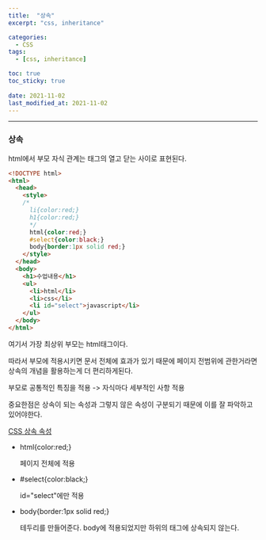 ```yaml
---
title:  "상속"
excerpt: "css, inheritance"

categories:
  - CSS
tags:
  - [css, inheritance]

toc: true
toc_sticky: true
 
date: 2021-11-02 
last_modified_at: 2021-11-02
---  
```


***

### 상속

html에서 부모 자식 관계는 태그의 열고 닫는 사이로 표현된다. 

```html
<!DOCTYPE html>
<html>
  <head>
    <style>
    /*
      li{color:red;}
      h1{color:red;}
      */
      html{color:red;}
      #select{color:black;}
      body{border:1px solid red;}
    </style>
  </head>
  <body>
    <h1>수업내용</h1>
    <ul>
      <li>html</li>
      <li>css</li>
      <li id="select">javascript</li>
    </ul>
  </body>
</html>
```

여기서 가장 최상위 부모는 html태그이다.  

따라서 부모에 적용시키면 문서 전체에 효과가 있기 때문에 페이지 전범위에 관한거라면 상속의 개념을 활용하는게 더 편리하게된다.  

부모로 공통적인 특징을 적용 -> 자식마다 세부적인 사항 적용  

중요한점은 상속이 되는 속성과 그렇지 않은 속성이 구분되기 때문에 이를 잘 파악하고 있어야한다.  

<a href="https://www.w3.org/TR/CSS21/propidx.html">CSS 상속 속성</a><br>

* html{color:red;}

  페이지 전체에 적용  

* \#select{color:black;}

  id="select"에만 적용  

* body{border:1px solid red;}

  테두리를 만들어준다. body에 적용되었지만 하위의 태그에 상속되지 않는다.